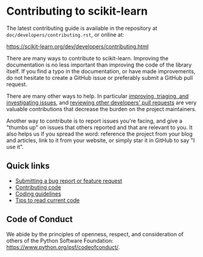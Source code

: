 
Contributing to scikit-learn
============================

The latest contributing guide is available in the repository at
`doc/developers/contributing.rst`, or online at:

https://scikit-learn.org/dev/developers/contributing.html

There are many ways to contribute to scikit-learn.  Improving the
documentation is no less important than improving the code of the library
itself. If you find a typo in the documentation, or have made improvements, do
not hesitate to create a GitHub issue or preferably submit a GitHub pull request.

There are many other ways to help. In particular [improving, triaging, and
investigating issues](https://github.com/scikit-learn/scikit-learn/issues),
and [reviewing other developers' pull
requests](https://scikit-learn.org/dev/developers/contributing.html#code-review-guidelines)
are very valuable contributions that decrease the burden on the project
maintainers.

Another way to contribute is to report issues you're facing, and give a "thumbs
up" on issues that others reported and that are relevant to you. It also helps
us if you spread the word: reference the project from your blog and articles,
link to it from your website, or simply star it in GitHub to say "I use it".

Quick links
-----------

* [Submitting a bug report or feature request](https://scikit-learn.org/dev/developers/contributing.html#submitting-a-bug-report-or-a-feature-request)
* [Contributing code](https://scikit-learn.org/dev/developers/contributing.html#contributing-code)
* [Coding guidelines](https://scikit-learn.org/dev/developers/develop.html#coding-guidelines)
* [Tips to read current code](https://scikit-learn.org/dev/developers/contributing.html#reading-the-existing-code-base)

Code of Conduct
---------------

We abide by the principles of openness, respect, and consideration of others
of the Python Software Foundation: https://www.python.org/psf/codeofconduct/.
